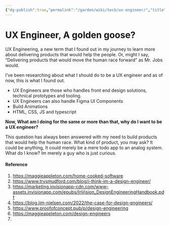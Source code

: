 ```yaml
---
{"dg-publish":true,"permalink":"/garden/wiki/tech/ux-engineer/","title":"UX Engineering, A golden goose?","tags":["tech"],"noteIcon":1,"created":"2024-11-30T20:41:36.991+01:00","updated":"2024-12-15T17:59:36.656+01:00"}
---
```



# UX Engineer, A golden goose?

UX Engineering, a new term that I found out in my journey to learn more about delivering products that would help the people. Or, might I say, “Delivering products that would move the human race forward” as Mr. Jobs would.

I’ve been researching about what I should do to be a UX engineer and as of now, this is what I found out.

- UX Engineers are those who handles front end design solutions, technical prototypes and tooling.
- UX Engineers can also handle Figma UI Components
- Build Animations
- HTML, CSS, JS and typescript

**Now, What am I doing for the same or more than that, why do I want to be a UX engineer?**

This question has always been answered with my need to build products that would help the human race. What kind of product, you may ask? It could be anything, It could merely be a mere todo app to an analog system. What do I know? Im merely a guy who is just curious.


#### Reference
1. https://maggieappleton.com/home-cooked-software
2. https://www.trysmudford.com/blog/i-think-im-a-design-engineer/
3. https://marketing.invisionapp-cdn.com/www-assets.invisionapp.com/epubs/InVision_DesignEngineeringHandbook.pdf
4. https://blog.jim-nielsen.com/2022/the-case-for-design-engineers/
5. https://www.proofofconcept.pub/p/design-engineering
6. https://maggieappleton.com/design-engineers
7. 
